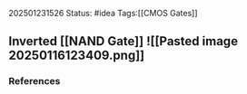 202501231526
Status: #idea
Tags:[[CMOS Gates]]

Inverted [[NAND Gate]]
![[Pasted image 20250116123409.png]]
---
### References